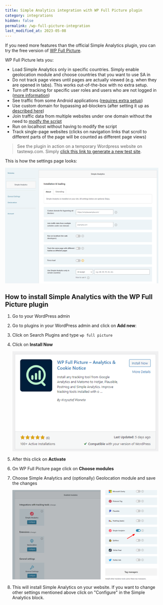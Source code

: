 ```yaml
---
title: Simple Analytics integration with WP Full Picture plugin
category: integrations
hidden: false
permalink: /wp-full-picture-integration
last_modified_at: 2023-05-08
---
```


If you need more features than the official Simple Analytics plugin, you can try the free version of [WP Full Picture](https://wordpress.org/plugins/full-picture-analytics-cookie-notice/).

WP Full Picture lets you:
* Load Simple Analytics only in specific countries. Simply enable geolocation module and choose countries that you want to use SA in
* Do not track page views until pages are actually viewed (e.g. when they are opened in tabs). This works out-of-the-box with no extra setup.
* Turn off tracking for specific user roles and users who are not logged in ([more information](https://wpfullpicture.com/support/documentation/how-to-exclude-users-from-tracking/))
* See traffic from some Android applications ([requires extra setup](https://wpfullpicture.com/support/documentation/how-to-get-better-traffic-sources-information/))
* Use custom domain for bypassing ad-blockers (after setting it up as [described here](https://docs.simpleanalytics.com/bypass-ad-blockers))
* Join traffic data from multiple websites under one domain without the need to [modfy the script](https://docs.simpleanalytics.com/overwrite-domain-name)
* Run on localhost without having to modify the script
* Track single-page websites (clicks on navigation links that scroll to different parts of the page will be counted as different page views)

> See the plugin in action on a temporary Wordpress website on tastewp.com. Simply [click this link to generate a new test site](https://tastewp.com/new?pre-installed-plugin-slug=full-picture-analytics-cookie-notice&redirect=plugins.php&ni=true).

This is how the settings page looks:

![](/images/wp-full-picture-simple-analytics-settings.png)

## How to install Simple Analytics with the WP Full Picture plugin

1. Go to your WordPress admin
1. Go to plugins in your WordPress admin and click on **Add new**:
1. Click on Search Plugins and type `wp full picture`
1. Click on **Install Now**

   ![](/images/wp-full-picture-simple-analytics-installation.png)

1. After this click on **Activate**
1. On WP Full Picture page click on **Choose modules**
1. Choose Simple Analytics and (optionally) Geolocation module and save the changes

   ![](/images/wp-full-picture-simple-analytics-installation-2.png)

1. This will install Simple Analytics on your website. If you want to change other settings mentioned above click on "Configure" in the Simple Analytics block.
